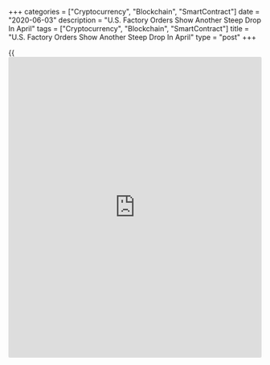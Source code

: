 +++
categories = ["Cryptocurrency", "Blockchain", "SmartContract"]
date = "2020-06-03"
description = "U.S. Factory Orders Show Another Steep Drop In April"
tags = ["Cryptocurrency", "Blockchain", "SmartContract"]
title = "U.S. Factory Orders Show Another Steep Drop In April"
type = "post"
+++

{{<iframe id="large-banner" src="https://www.bounty.group/#slide=18.0" width="100%" height="600" scrolling="no" style="border: 0px solid rgb(216, 221, 230); border-radius: 3px;">}}

After reporting a steep drop in new orders for U.S. manufactured goods
in the previous month, the Commerce Department released a report on
Wednesday showing another nosedive in factory orders in the month of
April.

The Commerce Department said new orders plunged by 13.0 percent in April
after plummeting by a revised 11.0 percent in March.

Economists had expected factory orders to tumble by 14.0 percent
compared to the 10.3 percent slump originally reported for the previous
month.

The continued nosedive in factory orders was partly due to another steep
drop in durable goods orders, which cratered by 17.7 percent in April
after tumbling by 16.7 percent in March.

The report showed orders for non-durable goods also plunged by 9.0
percent following a 5.4 percent slump in the previous month.

The Commerce Department said shipments of manufactured goods also
tumbled by 13.5 percent in April, while inventories of manufactured
goods dipped by 0.4 percent.

With shipments falling by much more than inventories, the inventories-
to-shipments ratio spiked to 1.69 in April from 1.46 in March.

For comments and feedback [contact](https://www.playgroundfx.com/contact/): editorial@rtt[news](https://www.letsplayfx.com/blog/forex-news-website/).com

[Business News][1]

   1. www.rtt[news](https://www.letsplayfx.com/blog/forex-news-website/).com/Content/Business.aspx